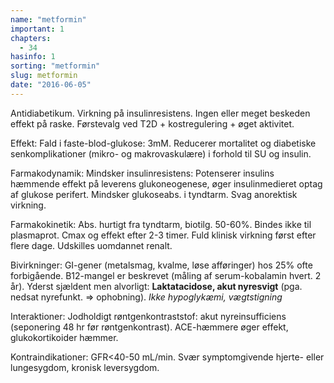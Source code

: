 ```yaml
---
name: "metformin"
important: 1
chapters:  
  - 34
hasinfo: 1
sorting: "metformin"
slug: metformin
date: "2016-06-05"
---
```


Antidiabetikum. Virkning på insulinresistens. Ingen eller meget beskeden effekt på raske. Førstevalg ved T2D + kostregulering + øget aktivitet.

Effekt: Fald i faste-blod-glukose: 3mM. Reducerer mortalitet og diabetiske senkomplikationer (mikro- og makrovaskulære) i forhold til SU og insulin.

Farmakodynamik: Mindsker insulinresistens: Potenserer insulins hæmmende effekt på leverens glukoneogenese, øger insulinmedieret optag af glukose perifert. Mindsker glukoseabs. i tyndtarm. Svag anorektisk virkning.

Farmakokinetik: Abs. hurtigt fra tyndtarm, biotilg. 50-60%. Bindes ikke til plasmaprot. Cmax og effekt efter 2-3 timer. Fuld klinisk virkning først efter flere dage. Udskilles uomdannet renalt.

Bivirkninger: GI-gener (metalsmag, kvalme, løse afføringer) hos 25% ofte forbigående. B12-mangel er beskrevet (måling af serum-kobalamin hvert. 2 år). Yderst sjældent men alvorligt: <b>Laktatacidose, akut nyresvigt</b> (pga. nedsat nyrefunkt. => ophobning). <em>Ikke hypoglykæmi, vægtstigning</em>

Interaktioner: Jodholdigt røntgenkontraststof: akut nyreinsufficiens (seponering 48 hr før røntgenkontrast). ACE-hæmmere øger effekt, glukokortikoider hæmmer.

Kontraindikationer: GFR<40-50 mL/min. Svær symptomgivende hjerte- eller lungesygdom, kronisk leversygdom.
